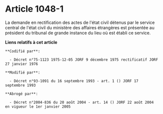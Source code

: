 # Article 1048-1

La demande en rectification des actes de l'état civil détenus par le service central de l'état civil du ministère des
affaires étrangères est présentée au président du tribunal de grande instance du lieu où est établi ce service.

**Liens relatifs à cet article**

	**Codifié par**:

	  - Décret n°75-1123 1975-12-05 JORF 9 décembre 1975 rectificatif JORF 27 janvier 1976

	**Modifié par**:

	  - Décret n°93-1091 du 16 septembre 1993 - art. 1 () JORF 17 septembre 1993

	**Abrogé par**:

	  - Décret n°2004-836 du 20 août 2004 - art. 14 () JORF 22 août 2004 en vigueur le 1er janvier 2005
